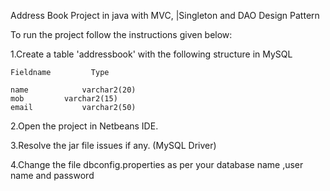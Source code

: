 Address Book Project in java with MVC, |Singleton and DAO Design Pattern


To run the project follow the instructions given below:

1.Create a table 'addressbook' with the following structure in MySQL

	Fieldname         Type
	
	name		    varchar2(20)
	mob		    varchar2(15)
	email		    varchar2(50)

2.Open the project in Netbeans IDE.

3.Resolve the jar file issues if any. (MySQL Driver)

4.Change the  file dbconfig.properties as per your database name ,user name and password
